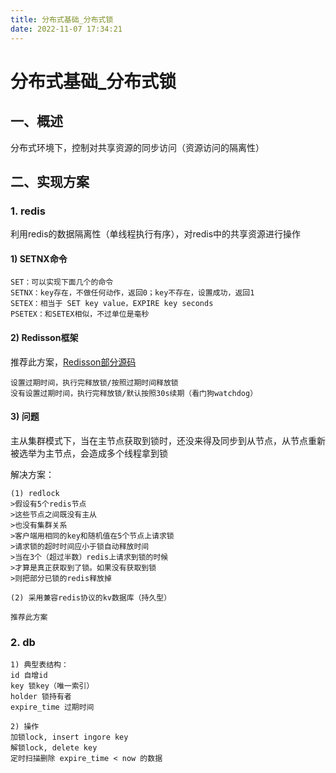 ```yaml
---
title: 分布式基础_分布式锁
date: 2022-11-07 17:34:21
---
```


# 分布式基础_分布式锁

## 一、概述
分布式环境下，控制对共享资源的同步访问（资源访问的隔离性）


## 二、实现方案



### 1. redis
利用redis的数据隔离性（单线程执行有序），对redis中的共享资源进行操作


#### 1) SETNX命令

```
SET：可以实现下面几个的命令
SETNX：key存在，不做任何动作，返回0；key不存在，设置成功，返回1
SETEX：相当于 SET key value，EXPIRE key seconds
PSETEX：和SETEX相似，不过单位是毫秒
```

#### 2) Redisson框架
推荐此方案，[Redisson部分源码](../../../resource/分布式基础_分布式锁_Redisson部分源码.html)

```
设置过期时间，执行完释放锁/按照过期时间释放锁
没有设置过期时间，执行完释放锁/默认按照30s续期（看门狗watchdog）
```


#### 3) 问题

主从集群模式下，当在主节点获取到锁时，还没来得及同步到从节点，从节点重新被选举为主节点，会造成多个线程拿到锁

解决方案：
``` 
(1) redlock
>假设有5个redis节点
>这些节点之间既没有主从
>也没有集群关系
>客户端用相同的key和随机值在5个节点上请求锁
>请求锁的超时时间应小于锁自动释放时间
>当在3个（超过半数）redis上请求到锁的时候
>才算是真正获取到了锁。如果没有获取到锁
>则把部分已锁的redis释放掉

(2) 采用兼容redis协议的kv数据库（持久型）

推荐此方案
```

### 2. db

``` 
1) 典型表结构：
id 自增id
key 锁key（唯一索引）
holder 锁持有者
expire_time 过期时间

2) 操作
加锁lock, insert ingore key
解锁lock, delete key
定时扫描删除 expire_time < now 的数据
```
